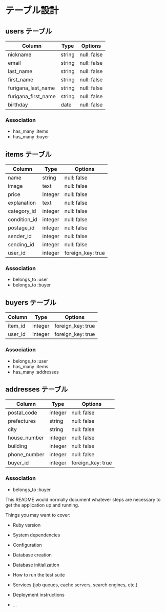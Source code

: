 # テーブル設計

## users テーブル

| Column              | Type   | Options     |
| ------------------- | ------ | ----------- |
| nickname            | string | null: false |
| email               | string | null: false |
| last_name           | string | null: false |
| first_name          | string | null: false |
| furigana_last_name  | string | null: false |
| furigana_first_name | string | null: false |
| birthday            | date   | null: false |

### Association

- has_many :items
- has_many :buyer

## items テーブル

| Column       | Type    | Options           |
| ------------ | ------- | ----------------- |
| name         | string  | null: false       |
| image        | text    | null: false       |
| price        | integer | null: false       |
| explanation  | text    | null: false       |
| category_id  | integer | null: false       |
| condition_id | integer | null: false       |
| postage_id   | integer | null: false       |
| sender_id    | integer | null: false       |
| sending_id   | integer | null: false       |
| user_id      | integer | foreign_key: true |

### Association

- belongs_to :user
- belongs_to :buyer

## buyers テーブル

| Column  | Type    | Options           |
| ------- | ------- | ----------------- |
| item_id | integer | foreign_key: true |
| user_id | integer | foreign_key: true |

### Association

- belongs_to :user
- has_many :items
- has_many :addresses

## addresses テーブル

| Column       | Type    | Options           |
| ------------ | ------- | ----------------- |
| postal_code  | integer | null: false       |
| prefectures  | string  | null: false       |
| city         | string  | null: false       |
| house_number | integer | null: false       |
| building     | integer | null: false       |
| phone_number | integer | null: false       |
| buyer_id     | integer | foreign_key: true |

### Association

- belongs_to :buyer

This README would normally document whatever steps are necessary to get the
application up and running.

Things you may want to cover:

* Ruby version

* System dependencies

* Configuration

* Database creation

* Database initialization

* How to run the test suite

* Services (job queues, cache servers, search engines, etc.)

* Deployment instructions

* ...
